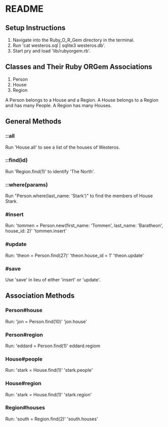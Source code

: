 # README

## Setup Instructions

1. Navigate into the Ruby_O_R_Gem directory in the terminal.
1. Run 'cat westeros.sql | sqlite3 westeros.db'.
1. Start pry and load 'lib/rubyorgem.rb'.

## Classes and Their Ruby ORGem Associations

1. Person
1. House
1. Region

A Person belongs to a House and a Region.
A House belongs to a Region and has many People.
A Region has many Houses.

## General Methods

### ::all
Run 'House.all' to see a list of the houses of Westeros.

### ::find(id)
Run 'Region.find(1)' to identify 'The North'.

### ::where(params)
Run "Person.where(last_name: 'Stark')" to find the members of House Stark.

### #insert
Run:
'tommen = Person.new(first_name: 'Tommen', last_name: 'Baratheon', house_id: 2)'
'tommen.insert'

### #update
Run:
'theon = Person.find(27)'
'theon.house_id = 1'
'theon.update'

### #save
Use 'save' in lieu of either 'insert' or 'update'.

## Association Methods

### Person#house
Run:
'jon = Person.find(10)'
'jon.house'

### Person#region
Run:
'eddard = Person.find(1)'
eddard.regiom

### House#people
Run:
'stark = House.find(1)'
'stark.people'

### House#region
Run:
'stark = House.find(1)'
'stark.region'

### Region#houses
Run:
'south = Region.find(2)'
'south.houses'
